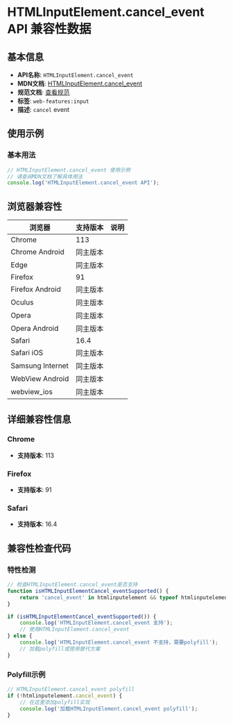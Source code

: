# HTMLInputElement.cancel_event API 兼容性数据

## 基本信息

- **API名称**: `HTMLInputElement.cancel_event`
- **MDN文档**: [HTMLInputElement.cancel_event](https://developer.mozilla.org/docs/Web/API/HTMLInputElement/cancel_event)
- **规范文档**: [查看规范](https://html.spec.whatwg.org/multipage/indices.html#event-cancel,https://html.spec.whatwg.org/multipage/webappapis.html#handler-oncancel)
- **标签**: `web-features:input`
- **描述**: `cancel` event

## 使用示例

### 基本用法

```javascript
// HTMLInputElement.cancel_event 使用示例
// 请查阅MDN文档了解具体用法
console.log('HTMLInputElement.cancel_event API');
```

## 浏览器兼容性

| 浏览器 | 支持版本 | 说明 |
|--------|----------|------|
| Chrome | 113 |  |
| Chrome Android | 同主版本 |  |
| Edge | 同主版本 |  |
| Firefox | 91 |  |
| Firefox Android | 同主版本 |  |
| Oculus | 同主版本 |  |
| Opera | 同主版本 |  |
| Opera Android | 同主版本 |  |
| Safari | 16.4 |  |
| Safari iOS | 同主版本 |  |
| Samsung Internet | 同主版本 |  |
| WebView Android | 同主版本 |  |
| webview_ios | 同主版本 |  |

## 详细兼容性信息

### Chrome

- **支持版本**: 113

### Firefox

- **支持版本**: 91

### Safari

- **支持版本**: 16.4

## 兼容性检查代码

### 特性检测

```javascript
// 检查HTMLInputElement.cancel_event是否支持
function isHTMLInputElementCancel_eventSupported() {
    return 'cancel_event' in htmlinputelement && typeof htmlinputelement.cancel_event === 'function';
}

if (isHTMLInputElementCancel_eventSupported()) {
    console.log('HTMLInputElement.cancel_event 支持');
    // 使用HTMLInputElement.cancel_event
} else {
    console.log('HTMLInputElement.cancel_event 不支持，需要polyfill');
    // 加载polyfill或使用替代方案
}
```

### Polyfill示例

```javascript
// HTMLInputElement.cancel_event polyfill
if (!htmlinputelement.cancel_event) {
    // 在这里添加polyfill实现
    console.log('加载HTMLInputElement.cancel_event polyfill');
}
```

